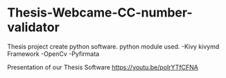 # Thesis-Webcame-CC-number-validator
Thesis project create python software.
python module used.
-Kivy kivymd Framework
-OpenCv
-Pyfirmata

Presentation of our Thesis Software
https://youtu.be/poIrYTfCFNA
